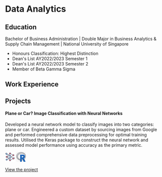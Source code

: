 # Data Analytics

## Education
Bachelor of Business Administration | Double Major in Business Analytics & Supply Chain Management | National University of Singapore
* Honours Classification: Highest Distinction
* Dean's List AY2022/2023 Semester 1
* Dean's List AY2022/2023 Semester 2
* Member of Beta Gamma Sigma 
## Work Experience

## Projects
#### Plane or Car? Image Classification with Neural Networks
Developed a neural network model to classify images into two categories: plane or car. Engineered a custom dataset by sourcing images from Google and performed comprehensive data preprocessing for optimal training results. Utilised the Keras package to construct the neural network and assessed model performance using accuracy as the primary metric.

![Project Image](assets/neural_network.png)
![Project Image](assets/r_language.png)

[View the project](https://github.com/bentohbox/bentohbox.github.io/tree/main/image-classification-kerasR)
